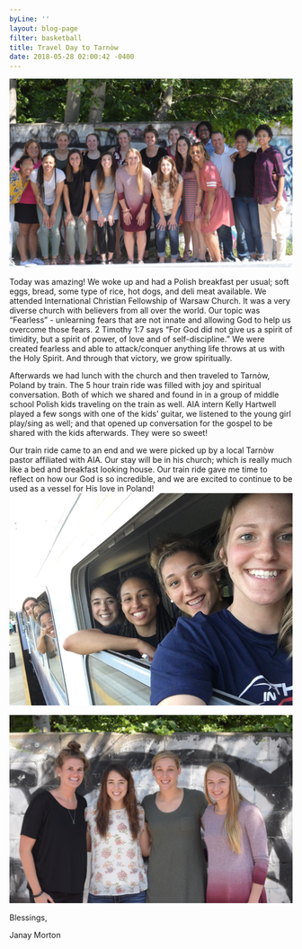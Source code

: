 ```yaml
---
byLine: ''
layout: blog-page
filter: basketball
title: Travel Day to Tarnòw
date: 2018-05-28 02:00:42 -0400
---
```

![](/uploads/2018/05/28/DSC_0368.jpg)

Today was amazing! We woke up and had a Polish breakfast per usual; soft eggs, bread, some type of rice, hot dogs, and deli meat available. We attended International Christian Fellowship of Warsaw Church. It was a very diverse church with believers from all over the world. Our topic was “Fearless” - unlearning fears that are not innate and allowing God to help us overcome those fears. 2 Timothy 1:7 says “For God did not give us a spirit of timidity, but a spirit of power, of love and of self-discipline.” We were created fearless and able to attack/conquer anything life throws at us with the Holy Spirit. And through that victory, we grow spiritually.

Afterwards we had lunch with the church and then traveled to Tarnòw, Poland by train. The 5 hour train ride was filled with joy and spiritual conversation. Both of which we shared and found in in a group of middle school Polish kids traveling on the train as well. AIA intern Kelly Hartwell played a few songs with one of the kids’ guitar, we listened to the young girl play/sing as well; and that opened up conversation for the gospel to be shared with the kids afterwards. They were so sweet!

Our train ride came to an end and we were picked up by a local Tarnòw pastor affiliated with AIA. Our stay will be in his church; which is really much like a bed and breakfast looking house. Our train ride gave me time to reflect on how our God is so incredible, and we are excited to continue to be used as a vessel for His love in Poland!![](/uploads/2018/05/28/38F7704D-2527-4121-9968-254863CD64CF.jpeg)

![](/uploads/2018/05/28/DSC_0372.jpg)

Blessings,

Janay Morton
